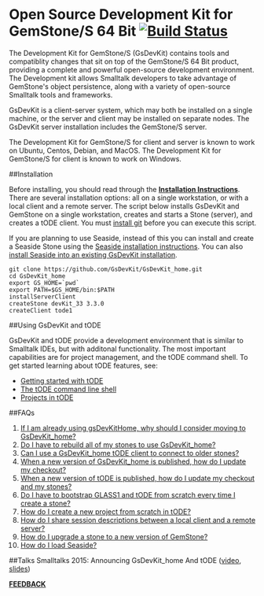 # Open Source Development Kit for GemStone/S 64 Bit [![Build Status](https://travis-ci.org/GsDevKit/GsDevKit_home.svg?branch=master)](https://travis-ci.org/GsDevKit/GsDevKit_home)

The Development Kit for GemStone/S (GsDevKit) contains tools and compatiblity changes that sit on top of the GemStone/S 64 Bit product, providing a complete and powerful open-source development environment. The Development kit allows Smalltalk developers to take advantage of GemStone's object persistence, along with a variety of open-source Smalltalk tools and frameworks.

GsDevKit is a client-server system, which may both be installed on a single machine, or the server and client may be installed on separate nodes. The GsDevKit server installation includes the GemStone/S server.

The Development Kit for GemStone/S for client and server is known to work on Ubuntu, Centos, Debian, and MacOS. The Development Kit for GemStone/S for client is known to work on Windows.

##Installation

Before installing, you should read through the **[Installation Instructions][2]**.  There are several installation options: all on a single workstation, or with a local client and a remote server.  The script below installs GsDevKit and GemStone on a single workstation, creates and starts a Stone (server), and creates a tODE client.  You must [install git][14] before you can execute this script.

If you are planning to use Seaside, instead of this you can install and create a Seaside Stone using the [Seaside installation instructions][20]. You can also [install Seaside into an existing GsDevKit installation][21].

```
git clone https://github.com/GsDevKit/GsDevKit_home.git
cd GsDevKit_home
export GS_HOME=`pwd`
export PATH=$GS_HOME/bin:$PATH
installServerClient
createStone devKit_33 3.3.0
createClient tode1
```

##Using GsDevKit and tODE

GsDevKit and tODE provide a development environment that is similar to Smalltalk IDEs, but with additonal functionality.  The most important capabilities are for project management, and the tODE command shell.  To get started learning about tODE features, see:
* [Getting started with tODE][11]
* [The tODE command line shell][12]
* [Projects in tODE][13]


##FAQs
1. [If I am already using gsDevKitHome, why should I consider moving to GsDevKit_home?][3]
2. [Do I have to rebuild all of my stones to use GsDevKit_home?][4]
3. [Can I use a GsDevKit_home tODE client to connect to older stones?][5]
4. [When a new version of GsDevKit_home is published, how do I update my checkout?][6]
5. [When a new version of tODE is published, how do I update my checkout and my stones?][7]
6. [Do I have to bootstrap GLASS1 and tODE from scratch every time I create a stone?][9]
7. [How do I create a new project from scratch in tODE?][10]
8. [How do I share session descriptions between a local client and a remote server?][15]
9. [How do I upgrade a stone to a new version of GemStone?][16]
10. [How do I load Seaside?][21]

##Talks
Smalltalks 2015: Announcing GsDevKit_home And tODE ([video][30], [slides][31])

[**FEEDBACK**][8]

[1]: https://github.com/GsDevKit/gsDevKitHome#open-source-development-kit-for-gemstones-64-bit-
[2]: docs/installation/README.md#installation-overview
[3]: docs/FAQ.md#1-if-i-am-already-using-gsdevkithome-why-should-i-consider-moving-to-gsdevkit_home
[4]: docs/FAQ.md#2-do-i-have-to-rebuild-all-of-my-stones-to-use-gsdevkit_home
[5]: docs/FAQ.md#3-can-i-use-a-gsdevkit_home-tode-client-to-connect-to-older-stones
[6]: docs/FAQ.md#4-when-a-new-version-of-gsdevkit_home-is-published-how-do-i-update-my-checkout
[7]: docs/FAQ.md#5-when-a-new-version-of-tode-is-published-how-do-i-update-my-checkout-and-my-stones
[8]: https://github.com/GsDevKit/GsDevKit_home/issues/new
[9]: docs/FAQ.md#6-do-i-have-to-bootstrap-glass1-and-tode-from-scratch-every-time-i-create-a-stone
[10]: docs/projectsInTode.md#creating-a-new-project
 
[11]: docs/gettingStartedWithTode.md
[12]: docs/todeShell.md
[13]: docs/projectsInTode.md
[14]: docs/installation/configureOS.md
 
[15]: docs/installation/installDevKitClient.md#setup-on-client-node
[16]: docs/updateAndUpgrade.md#upgrade

[20]: https://github.com/GsDevKit/GsDevKit_seaside31/blob/master/docs/installation/README.md
[21]: docs/gettingStartedWithSeaside.md

[30]: https://www.youtube.com/watch?v=QshDlH1ADZQ
[31]: http://fast.org.ar/live/wp-content/uploads/2015/10/DaleHenrichs-TheLightAtTheEndOfTheTunnel.pdf

[100]: docs/FAQ.md#100-how-do-i-contribute-to-the-gsdevkit_home-project
